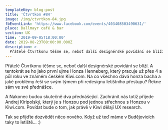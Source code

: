 ```yaml
---
templateKey: blog-post
title: 'Čtvrtkon #84'
image: /img/ctvrtkon-84.jpg
fbEventLink: 'https://www.facebook.com/events/403408503490631/'
place: Dallmayr café & bar
section: UX
time: '2019-09-05T18:00:00'
date: 2019-08-23T08:00:00.000Z
description: >-
  Přátelé Čtvrtkonu těšme se, neboť další designérské povídání se blíží. A tentokrát se ho jako první ujme Honza Henneberg, který pracuje už přes 4 a půl roku ve známém českém Kiwi.com. Na co všechno dává honza bacha a jaké problémy řeší se svým týmem při redesignu letištního přestupu? Řekne sám ve své přednášce.
---
```


Přátelé Čtvrtkonu těšme se, neboť další designérské povídání se blíží. A tentokrát se ho jako první ujme Honza Henneberg, který pracuje už přes 4 a půl roku ve známém českém Kiwi.com. Na co všechno dává honza bacha a jaké problémy řeší se svým týmem při redesignu letištního přestupu? Řekne sám ve své přednášce.

A Nakonec budou skutečně dva přednášející. Zachránit nás totiž přijede Andrej Kiripolský, který je s Honzou pod jednou střechnou s Honzou v Kiwi.com. Povídat bude o tom, jak právě v Kiwi dělají UX research.

Tak se přijďte dozvědět něco nového. Když už teď máme v Budějovicích taky to letiště... :)